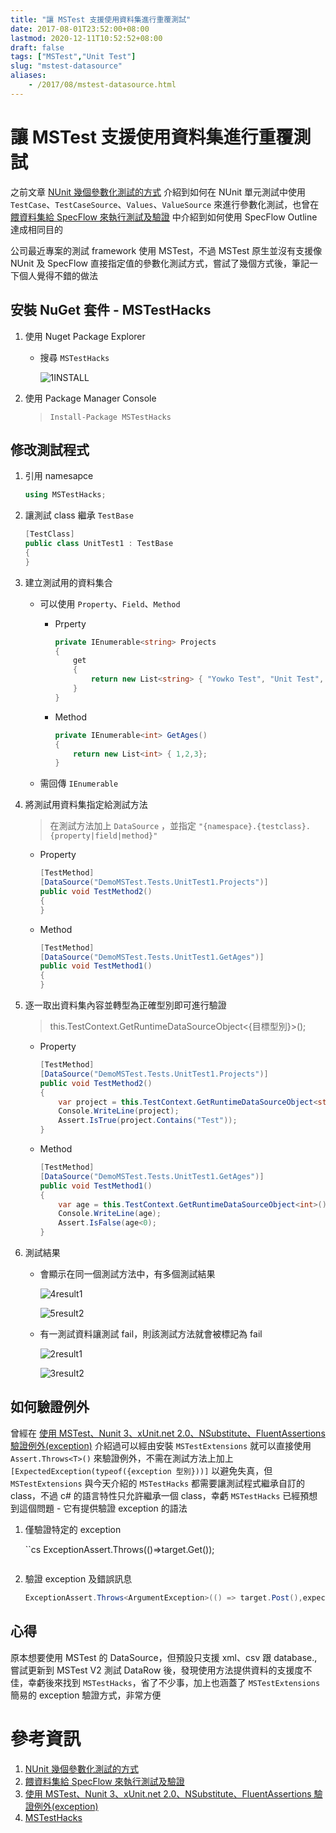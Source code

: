 ```yaml
---
title: "讓 MSTest 支援使用資料集進行重覆測試"
date: 2017-08-01T23:52:00+08:00
lastmod: 2020-12-11T10:52:52+08:00
draft: false
tags: ["MSTest","Unit Test"]
slug: "mstest-datasource"
aliases:
    - /2017/08/mstest-datasource.html
---
```

# 讓 MSTest 支援使用資料集進行重覆測試
之前文章 [NUnit 幾個參數化測試的方式](/2017/04/nunit-parameterized-test.html) 介紹到如何在 NUnit 單元測試中使用 `TestCase`、`TestCaseSource`、`Values`、`ValueSource` 來進行參數化測試，也曾在 [餵資料集給 SpecFlow 來執行測試及驗證](/2017/06/specflowoutline.html) 中介紹到如何使用 SpecFlow Outline 達成相同目的

公司最近專案的測試 framework 使用 MSTest，不過 MSTest 原生並沒有支援像 NUnit 及 SpecFlow 直接指定值的參數化測試方式，嘗試了幾個方式後，筆記一下個人覺得不錯的做法

## 安裝 NuGet 套件 - MSTestHacks

1.  使用 Nuget Package Explorer
    *   搜尋 `MSTestHacks`

        ![1INSTALL](https://user-images.githubusercontent.com/3851540/28834212-3c810096-7714-11e7-9ce8-1eab989d557e.png)

2.  使用 Package Manager Console

    > `Install-Package MSTestHacks`

## 修改測試程式

1.  引用 namesapce

    ```cs
    using MSTestHacks;
    ```

2.  讓測試 class 繼承 `TestBase`

    ```cs
    [TestClass]
    public class UnitTest1 : TestBase
    {
    }
    ```

3.  建立測試用的資料集合


    *   可以使用 `Property`、`Field`、`Method`


        *   Prperty

            ```cs
            private IEnumerable<string> Projects
            {
                get
                {
                    return new List<string> { "Yowko Test", "Unit Test", "Yowko Demo" };
                }
            }
            ```
        *   Method

            ```cs
            private IEnumerable<int> GetAges()
            {
                return new List<int> { 1,2,3};
            }
            ```

    *   需回傳 `IEnumerable`

4.  將測試用資料集指定給測試方法

    > 在測試方法加上 `DataSource` ，並指定 `"{namespace}.{testclass}.{property|field|method}"`

    *   Property

        ```cs
        [TestMethod]
        [DataSource("DemoMSTest.Tests.UnitTest1.Projects")]
        public void TestMethod2()
        {
        }
        ```

    *   Method

        ```cs
        [TestMethod]
        [DataSource("DemoMSTest.Tests.UnitTest1.GetAges")]
        public void TestMethod1()
        {
        }
        ```

5.  逐一取出資料集內容並轉型為正確型別即可進行驗證

    > this.TestContext.GetRuntimeDataSourceObject<{目標型別}>();

    *   Property

        ```cs
        [TestMethod]
        [DataSource("DemoMSTest.Tests.UnitTest1.Projects")]
        public void TestMethod2()
        {
            var project = this.TestContext.GetRuntimeDataSourceObject<string>();
            Console.WriteLine(project);
            Assert.IsTrue(project.Contains("Test"));
        }
        ```
    *   Method

        ```cs
        [TestMethod]
        [DataSource("DemoMSTest.Tests.UnitTest1.GetAges")]
        public void TestMethod1()
        {
            var age = this.TestContext.GetRuntimeDataSourceObject<int>();
            Console.WriteLine(age);
            Assert.IsFalse(age<0);
        }
        ```

6.  測試結果
    *   會顯示在同一個測試方法中，有多個測試結果

        ![4result1](https://user-images.githubusercontent.com/3851540/28834218-3d0ecd90-7714-11e7-884d-4de67cd16b3b.png)

        ![5result2](https://user-images.githubusercontent.com/3851540/28834217-3d09663e-7714-11e7-8824-d8a12fa7205a.png)

    *   有一測試資料讓測試 fail，則該測試方法就會被標記為 fail

        ![2result1](https://user-images.githubusercontent.com/3851540/28834215-3cf7c230-7714-11e7-9516-af27c2e28f86.png)

        ![3result2](https://user-images.githubusercontent.com/3851540/28834216-3d04205c-7714-11e7-936a-06b8939a1c64.png)

## 如何驗證例外

曾經在 [使用 MSTest、Nunit 3、xUnit.net 2.0、NSubstitute、FluentAssertions 驗證例外(exception)](/2017/05/mstestnunit-3xunitnet.html) 介紹過可以經由安裝 `MSTestExtensions` 就可以直接使用 `Assert.Throws<T>()` 來驗證例外，不需在測試方法上加上 `[ExpectedException(typeof({exception 型別}))]` 以避免失真，但 `MSTestExtensions` 與今天介紹的 `MSTestHacks` 都需要讓測試程式繼承自訂的 class，不過 c# 的語言特性只允許繼承一個 class，幸虧 `MSTestHacks` 已經預想到這個問題 - 它有提供驗證 exception 的語法

1.  僅驗證特定的 exception

    ``cs
    ExceptionAssert.Throws<ArgumentNullException>(()=>target.Get());
    ```

2.  驗證 exception 及錯誤訊息

    ```cs
    ExceptionAssert.Throws<ArgumentException>(() => target.Post(),expectedMessage);
    ```

## 心得

原本想要使用 MSTest 的 DataSource，但預設只支援 xml、csv 跟 database., 嘗試更新到 MSTest V2 測試 DataRow 後，發現使用方法提供資料的支援度不佳，幸虧後來找到 `MSTestHacks`，省了不少事，加上也涵蓋了 `MSTestExtensions` 簡易的 exception 驗證方式，非常方便

# 參考資訊

1.  [NUnit 幾個參數化測試的方式](/2017/04/nunit-parameterized-test.html)
2.  [餵資料集給 SpecFlow 來執行測試及驗證](/2017/06/specflowoutline.html)
3.  [使用 MSTest、Nunit 3、xUnit.net 2.0、NSubstitute、FluentAssertions 驗證例外(exception)](/2017/05/mstestnunit-3xunitnet.html)
4.  [MSTestHacks](https://github.com/Thwaitesy/MSTestHacks)
